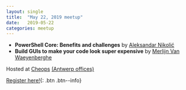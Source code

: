```yaml
---
layout: single
title:  "May 22, 2019 meetup"
date:   2019-05-22
categories: meetup
---
```


- __PowerShell Core: Benefits and challenges__ by [Aleksandar Nikolić](https://twitter.com/alexandair)
- __Build GUIs to make your code look super expensive__ by [Merlijn Van Waeyenberghe](https://twitter.com/merlinfrombe)

Hosted at [Cheops](https://www.cheops.com/) [(Antwerp offices)](https://www.google.be/maps?daddr=Prins+Boudewijnlaan+49+2650+Edegem)

[Register here!](https://bepug.eventbrite.com){: .btn .btn--info}
